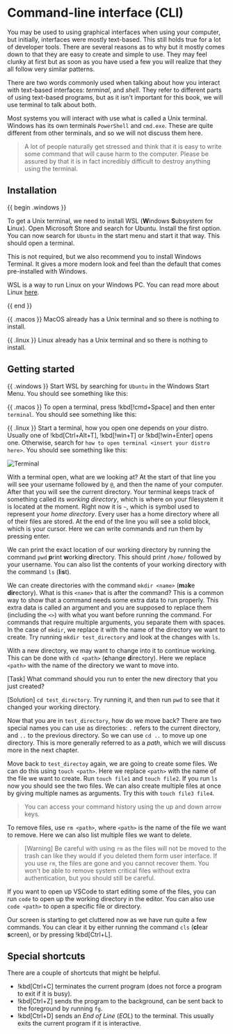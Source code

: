 <!-- > This chapter introduces a lot of terminology, you can find most terms in [the glossary](../glossary.md#command-line-terms). -->

# Command-line interface (CLI)

You may be used to using graphical interfaces when using your computer, but initially, interfaces were mostly text-based. This still holds true for a lot of developer tools. There are several reasons as to why but it mostly comes down to that they are easy to create and simple to use. They may feel clunky at first but as soon as you have used a few you will realize that they all follow very similar patterns.

There are two words commonly used when talking about how you interact with text-based interfaces: _terminal_, and _shell_. They refer to different parts of using text-based programs, but as it isn't important for this book, we will use terminal to talk about both.

Most systems you will interact with use what is called a Unix terminal. Windows has its own terminals `PowerShell` and `cmd.exe`. These are quite different from other terminals, and so we will not discuss them here.

> A lot of people naturally get stressed and think that it is easy to write some command that will cause harm to the computer. Please be assured by that it is in fact incredibly difficult to destroy anything using the terminal.

## Installation

{{ begin .windows }}

<!-- WSL could be difficult to install on Windows 11 due to execution policies -->
To get a Unix terminal, we need to install WSL (**W**indows **S**ubsystem for **L**inux). Open Microsoft Store and search for Ubuntu. Install the first option. You can now search for `Ubuntu` in the start menu and start it that way. This should open a terminal.

This is not required, but we also recommend you to install Windows Terminal. It gives a more modern look and feel than the default that comes pre-installed with Windows.

WSL is a way to run Linux on your Windows PC. You can read more about Linux [here](../linux.md).

{{ end }}

{{ .macos }}
MacOS already has a Unix terminal and so there is nothing to install.

{{ .linux }}
Linux already has a Unix terminal and so there is nothing to install.

## Getting started

{{ .windows }}
Start WSL by searching for `Ubuntu` in the Windows Start Menu. You should see something like this:

{{ .macos }}
To open a terminal, press !kbd[!cmd+Space] and then enter `terminal`. You should see something like this:

{{ .linux }}
Start a terminal, how you open one depends on your distro. Usually one of !kbd[Ctrl+Alt+T], !kbd[!win+T] or !kbd[!win+Enter] opens one. Otherwise, search for `how to open terminal <insert your distro here>`. You should see something like this:

<!-- Replace with a picture of a terminal running bash -->
![Terminal](/Assets/cli/windows_terminal.png)

With a terminal open, what are we looking at? At the start of that line you will see your username followed by `@`, and then the name of your computer. After that you will see the current directory. Your terminal keeps track of something called its _working directory_, which is where on your filesystem it is located at the moment. Right now it is `~`, which is symbol used to represent your _home directory_. Every user has a home directory where all of their files are stored. At the end of the line you will see a solid block, which is your cursor. Here we can write commands and run them by pressing enter.

We can print the exact location of our working directory by running the command `pwd` **p**rint **w**orking **d**irectory. This should print `/home/` followed by your username. You can also list the contents of your working directory with the command `ls` (**l**i**s**t).

We can create directories with the command `mkdir <name>` (**m**a**k**e **dir**ectory). What is this `<name>` that is after the command? This is a common way to show that a command needs some extra data to run properly. This extra data is called an argument and you are supposed to replace them (including the `<>`) with what you want before running the command. For commands that require multiple arguments, you separate them with spaces. In the case of `mkdir`, we replace it with the name of the directory we want to create. Try running `mkdir test_directory` and look at the changes with `ls`.

With a new directory, we may want to change into it to continue working. This can be done with `cd <path>` (**c**hange **d**irectory). Here we replace `<path>` with the name of the directory we want to move into.

[Task]
What command should you run to enter the new directory that you just created?

[Solution]
`cd test_directory`. Try running it, and then run `pwd` to see that it changed your working directory.

<!-- previous directory isn't entirely correct, but I don't know any better words -->
Now that you are in `test_directory`, how do we move back? There are two special names you can use as directories: `.` refers to the current directory, and `..` to the previous directory. So we can use `cd ..` to move up one directory. This is more generally referred to as a _path_, which we will discuss more in the next chapter.

Move back to `test_directoy` again, we are going to create some files. We can do this using `touch <path>`. Here we replace `<path>` with the name of the file we want to create. Run `touch file1` and `touch file2`. If you run `ls` now you should see the two files. We can also create multiple files at once by giving multiple names as arguments. Try this with `touch file3 file4`.

> You can access your command history using the up and down arrow keys.

To remove files, use `rm <path>`, where `<path>` is the name of the file we want to remove. Here we can also list multiple files we want to delete.

> [Warning]
> Be careful with using `rm` as the files will not be moved to the trash can like they would if you deleted them form user interface. If you use `rm`, the files are gone and you cannot recover them. You won't be able to remove system critical files without extra authentication, but you should still be careful.

If you want to open up VSCode to start editing some of the files, you can run `code` to open up the working directory in the editor. You can also use `code <path>` to open a specific file or directory.

Our screen is starting to get cluttered now as we have run quite a few commands. You can clear it by either running the command `cls` (**cl**ear **s**creen), or by pressing !kbd[Ctrl+L].

## Special shortcuts

There are a couple of shortcuts that might be helpful.

- !kbd[Ctrl+C] terminates the current program (does not force a program to exit if it is busy).
- !kbd[Ctrl+Z] sends the program to the background, can be sent back to the foreground by running `fg`.
- !kbd[Ctrl+D] sends an _End of Line_ (_EOL_) to the terminal. This usually exits the current program if it is interactive.
